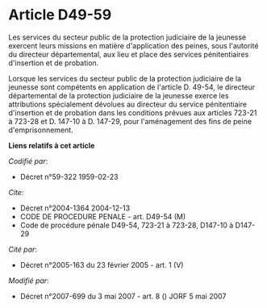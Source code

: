 # Article D49-59

Les services du secteur public de la protection judiciaire de la jeunesse exercent leurs missions en matière d'application
des peines, sous l'autorité du directeur départemental, aux lieu et place des services pénitentiaires d'insertion et de
probation.

Lorsque les services du secteur public de la protection judiciaire de la jeunesse sont compétents en application de l'article
D. 49-54, le directeur départemental de la protection judiciaire de la jeunesse exerce les attributions spécialement dévolues
au directeur du service pénitentiaire d'insertion et de probation dans les conditions prévues aux articles 723-21 à 723-28 et
D. 147-10 à D. 147-29, pour l'aménagement des fins de peine d'emprisonnement.

**Liens relatifs à cet article**

_Codifié par_:

  - Décret n°59-322 1959-02-23

_Cite_:

  - Décret n°2004-1364 2004-12-13
  - CODE DE PROCEDURE PENALE - art. D49-54 (M)
  - Code de procédure pénale D49-54, 723-21 à 723-28, D147-10 à D147-29

_Cité par_:

  - Décret n°2005-163 du 23 février 2005 - art. 1 (V)

_Modifié par_:

  - Décret n°2007-699 du 3 mai 2007 - art. 8 () JORF 5 mai 2007
